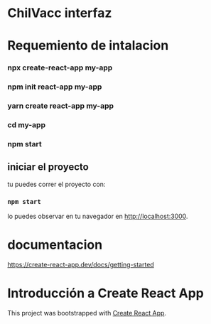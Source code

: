 # ChilVacc interfaz 

# Requemiento de intalacion 

### npx create-react-app my-app  
### npm init react-app my-app
### yarn create react-app my-app
### cd my-app
### npm start

## iniciar el  proyecto

tu puedes correr el proyecto con:

### `npm start`

lo puedes observar en tu navegador en [http://localhost:3000](http://localhost:3000).

# documentacion 

https://create-react-app.dev/docs/getting-started

# Introducción a Create React App 

This project was bootstrapped with [Create React App](https://github.com/facebook/create-react-app).
